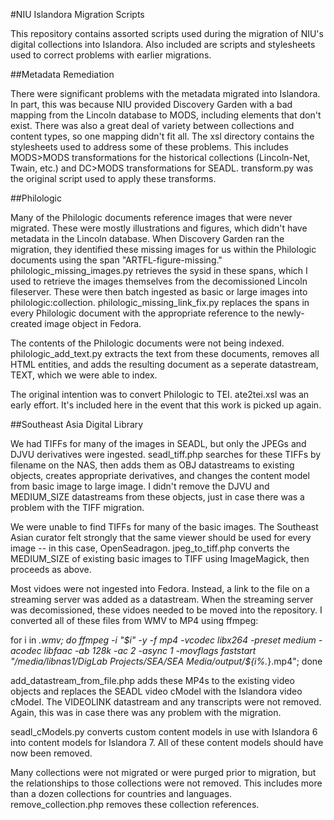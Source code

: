 #NIU Islandora Migration Scripts

This repository contains assorted scripts used during the migration of NIU's digital collections into Islandora. Also included are scripts and stylesheets used to correct problems with earlier migrations.

##Metadata Remediation

There were significant problems with the metadata migrated into Islandora. In part, this was because NIU provided Discovery Garden with a bad mapping from the Lincoln database to MODS, including elements that don't exist. There was also a great deal of variety between collections and content types, so one mapping didn't fit all. The xsl directory contains the stylesheets used to address some of these problems. This includes MODS>MODS transformations for the historical collections (Lincoln-Net, Twain, etc.) and DC>MODS transformations for SEADL. transform.py was the original script used to apply these transforms.

##Philologic

Many of the Philologic documents reference images that were never migrated. These were mostly illustrations and figures, which didn't have metadata in the Lincoln database. When Discovery Garden ran the migration, they identified these missing images for us within the Philologic documents using the span "ARTFL-figure-missing." philologic_missing_images.py retrieves the sysid in these spans, which I used to retrieve the images themselves from the decomissioned Lincoln fileserver. These were then batch ingested as basic or large images into philologic:collection. philologic_missing_link_fix.py replaces the spans in every Philologic document with the appropriate reference to the newly-created image object in Fedora.

The contents of the Philologic documents were not being indexed. philologic_add_text.py extracts the text from these documents, removes all HTML entities, and adds the resulting document as a seperate datastream, TEXT, which we were able to index.

The original intention was to convert Philologic to TEI. ate2tei.xsl was an early effort. It's included here in the event that this work is picked up again.

##Southeast Asia Digital Library

We had TIFFs for many of the images in SEADL, but only the JPEGs and DJVU derivatives were ingested. seadl_tiff.php searches for these TIFFs by filename on the NAS, then adds them as OBJ datastreams to existing objects, creates appropriate derivatives, and changes the content model from basic image to large image. I didn't remove the DJVU and MEDIUM_SIZE datastreams from these objects, just in case there was a problem with the TIFF migration.

We were unable to find TIFFs for many of the basic images. The Southeast Asian curator felt strongly that the same viewer should be used for every image -- in this case, OpenSeadragon. jpeg_to_tiff.php converts the MEDIUM_SIZE of existing basic images to TIFF using ImageMagick, then proceeds as above.

Most vidoes were not ingested into Fedora. Instead, a link to the file on a streaming server was added as a datastream. When the streaming server was decomissioned, these vidoes needed to be moved into the repository. I converted all of these files from WMV to MP4 using ffmpeg:

for i in *.wmv; do ffmpeg -i "$i" -y -f mp4 -vcodec libx264 -preset medium -acodec libfaac -ab 128k -ac 2 -async 1 -movflags faststart "/media/libnas1/DigLab Projects/SEA/SEA Media/output/${i%.*}.mp4"; done

add_datastream_from_file.php adds these MP4s to the existing video objects and replaces the SEADL video cModel with the Islandora video cModel. The VIDEOLINK datastream and any transcripts were not removed. Again, this was in case there was any problem with the migration.

seadl_cModels.py converts custom content models in use with Islandora 6 into content models for Islandora 7. All of these content models should have now been removed.

Many collections were not migrated or were purged prior to migration, but the relationships to those collections were not removed. This includes more than a dozen collections for countries and languages. remove_collection.php removes these collection references.

